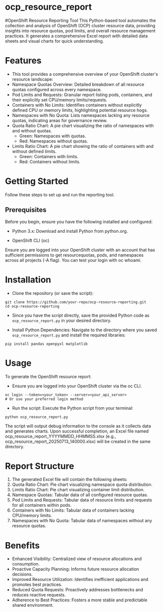 # ocp_resource_report
#OpenShift Resource Reporting Tool
This Python-based tool automates the collection and analysis of OpenShift (OCP) cluster resource data, providing insights into resource quotas, pod limits, and overall resource management practices. It generates a comprehensive Excel report with detailed data sheets and visual charts for quick understanding.


# Features
- This tool provides a comprehensive overview of your OpenShift cluster's resource landscape:
- Namespace Quotas Overview: Detailed breakdown of all resource quotas configured across every namespace.
- Pod Limits and Requests: Granular report listing pods, containers, and their explicitly set CPU/memory limits/requests.
- Containers with No Limits: Identifies containers without explicitly defined CPU or memory limits, highlighting potential resource hogs.
- Namespaces with No Quota: Lists namespaces lacking any resource quotas, indicating areas for governance review.
- Quota Ratio Chart: A pie chart visualizing the ratio of namespaces with and without quotas.
  -  Green: Namespaces with quotas.
  -  Red: Namespaces without quotas.
- Limits Ratio Chart: A pie chart showing the ratio of containers with and without defined limits.
  -  Green: Containers with limits.
  -  Red: Containers without limits.

# Getting Started
Follow these steps to set up and run the reporting tool.

## Prerequisites
Before you begin, ensure you have the following installed and configured:

- Python 3.x: Download and install Python from python.org.

- OpenShift CLI (oc)

Ensure you are logged into your OpenShift cluster with an account that has sufficient permissions to get resourcequotas, pods, and namespaces across all projects (-A flag). You can test your login with oc whoami.

# Installation
- Clone the repository (or save the script):
~~~
git clone https://github.com/your-repo/ocp-resource-reporting.git
cd ocp-resource-reporting
~~~
- Since you have the script directly, save the provided Python code as `ocp_resource_report.py` in your desired directory.

- Install Python Dependencies:
Navigate to the directory where you saved `ocp_resource_report.py` and install the required libraries:
~~~
pip install pandas openpyxl matplotlib
~~~
# Usage
To generate the OpenShift resource report:

- Ensure you are logged into your OpenShift cluster via the oc CLI.
~~~
oc login --token=<your_token> --server=<your_api_server>
# Or use your preferred login method
~~~
- Run the script:
Execute the Python script from your terminal:
~~~
python ocp_resource_report.py
~~~
The script will output debug information to the console as it collects data and generates charts. Upon successful completion, an Excel file named ocp_resource_report_YYYYMMDD_HHMMSS.xlsx (e.g., ocp_resource_report_20250713_140000.xlsx) will be created in the same directory.

# Report Structure
1. The generated Excel file will contain the following sheets:
2. Quota Ratio Chart: Pie chart visualizing namespace quota distribution.
3. Limits Ratio Chart: Pie chart visualizing container limit distribution.
4. Namespace Quotas: Tabular data of all configured resource quotas.
5. Pod Limits and Requests: Tabular data of resource limits and requests for all containers within pods.
6. Containers with No Limits: Tabular data of containers lacking CPU/memory limits.
7. Namespaces with No Quota: Tabular data of namespaces without any resource quotas.

# Benefits
- Enhanced Visibility: Centralized view of resource allocations and consumption.
- Proactive Capacity Planning: Informs future resource allocation decisions.
- Improved Resource Utilization: Identifies inefficient applications and promotes best practices.
- Reduced Quota Requests: Proactively addresses bottlenecks and reduces reactive requests.
- Adherence to Best Practices: Fosters a more stable and predictable shared environment.


